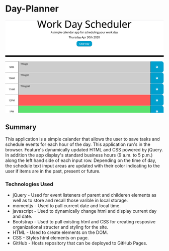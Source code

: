 # Day-Planner

![Day Planner Quick View](/assets/Day-Planner-Img.png)

## Summary 

This application is a simple calander that allows the user to save tasks and schedule events for each hour of the day. This application run's in the browser. Feature's dynamically updated HTML and CSS powered by jQuery. In addition the app display's standard business hours (9 a.m. to 5 p.m.) along the left hand side of each input row. Depending on the time of day, the schedule text imput areas are updated with their color indicating to the user if items are in the past, present or future.

### Technologies Used
- jQuery - Used for event listeners of parent and childeren elements as well as to store and recall those varible in local storage.
- momentjs - Used to pull current date and local time.
- javascript - Used to dynamically change html and display current day and date.
- Bootstrap - Used to pull existing html and CSS for creating resposive organizational structer and styling for the site.
- HTML - Used to create elements on the DOM.
- CSS - Styles html elements on page.
- GitHub - Hosts repository that can be deployed to GitHub Pages.

